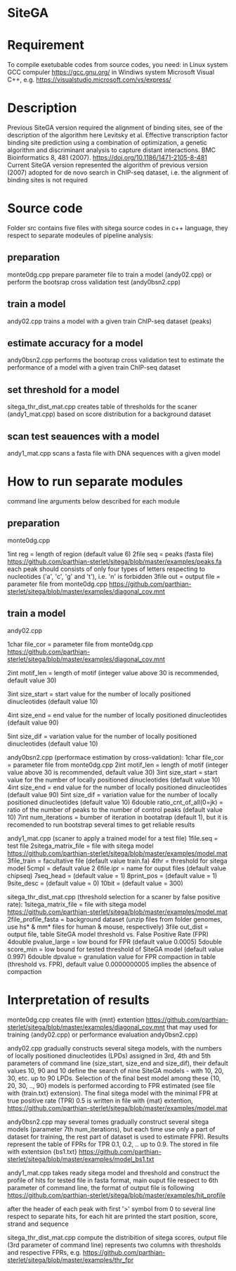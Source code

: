 # SiteGA
# Requirement
To compile exetubable codes from source codes, you need:
in Linux system GCC compuler https://gcc.gnu.org/
in Windiws system Microsoft Visual C++, e.g. https://visualstudio.microsoft.com/vs/express/

# Description
Previous SiteGA version required the alignment of binding sites, see of the description of the algorithm here
Levitsky et al. Effective transcription factor binding site prediction using a combination of optimization, a genetic algorithm and discriminant analysis to capture distant interactions. BMC Bioinformatics 8, 481 (2007). https://doi.org/10.1186/1471-2105-8-481
Current SiteGA version represented the algorithm of previous version (2007) adopted for de novo search in ChIP-seq dataset, i.e. the alignment of binding sites is not required

# Source code
Folder src contains five files with sitega source codes in c++ language, they respect to separate modeules of pipeline analysis:
## preparation
monte0dg.cpp prepare parameter file to train a model (andy02.cpp) or perform the bootsrap cross validation test (andy0bsn2.cpp)
## train a model
andy02.cpp  trains a model with a given train ChIP-seq dataset (peaks)
## estimate accuracy for a model
andy0bsn2.cpp performs the bootsrap cross validation test to estimate the performance of a model with a given train ChIP-seq dataset
## set threshold for a model
sitega_thr_dist_mat.cpp creates table of thresholds for the scaner (andy1_mat.cpp) based on score distribution for a background dataset
## scan test seauences with a model
andy1_mat.cpp scans a fasta file with DNA sequences with a given model

# How to run separate modules
command line arguments below described for each module

## preparation
monte0dg.cpp 

1int reg = length of region (default value 6)
2file seq = peaks (fasta file) https://github.com/parthian-sterlet/sitega/blob/master/examples/peaks.fa each peak should consists of only four types of letters respecting to nucleotides ('a', 'c', 'g' and 't'), i.e. 'n' is forbidden
3file out = output file = parameter file from monte0dg.cpp https://github.com/parthian-sterlet/sitega/blob/master/examples/diagonal_cov.mnt

## train a model

andy02.cpp

1char file_cor = parameter file from monte0dg.cpp https://github.com/parthian-sterlet/sitega/blob/master/examples/diagonal_cov.mnt

2int motif_len = length of motif (integer value above 30 is recommended, default value 30)

3int size_start = start value for the number of locally positioned dinucleotides (default value 10)

4int size_end = end value for the number of locally positioned dinucleotides (default value 90)

5int size_dif = variation value for the number of locally positioned dinucleotides (default value 10)

andy0bsn2.cpp (performace estimation by cross-validation):
1char file_cor = parameter file from monte0dg.cpp
2int motif_len = length of motif (integer value above 30 is recommended, default value 30)
3int size_start = start value for the number of locally positioned dinucleotides (default value 10)
4int size_end = end value for the number of locally positioned dinucleotides (default value 90)
5int size_dif = variation value for the number of locally positioned dinucleotides (default value 10)
6double ratio_cnt_of_all(0=jk)  = ratio of the number of peaks to the number of control peaks (default value 10)
7int num_iterations = bumber of iteration in bootatrap (default 1), but it is recomended to run bootstrap several times to get reliable results

andy1_mat.cpp (scaner to apply a trained model for a test file)
1file.seq = test file
2sitega_matrix_file = file with sitega model https://github.com/parthian-sterlet/sitega/blob/master/examples/model.mat
3file_train = facultative file (default value train.fa)
4thr = threshold for  sitega model
5cmpl = default value 2 
6file.ipr = name for ouput files (default value chipseq)
7seq_head = (default value = 1)
8print_pos = (default value = 1)
9site_desc = (default value = 0)
10bit = (default value = 300)

sitega_thr_dist_mat.cpp (threshold selection for a scaner by false positive rate):
1sitega_matrix_file = file with sitega model https://github.com/parthian-sterlet/sitega/blob/master/examples/model.mat
2file_profile_fasta = background dataset (unzip files from folder genomes, use hs* & mm* files for human & mouse, respectively)
3file out_dist = output file, table SiteGA model threshold vs. False Positive Rate (FPR)
4double pvalue_large = low bound for FPR (default value 0.0005)
5double score_min = low bound for tested threshold of SiteGA model (default value 0.997)
6double dpvalue = granulation value for FPR compaction in table (threshold vs. FPR), default value 0.0000000005 implies the absence of compaction

# Interpretation of results

monte0dg.cpp creates file with {mnt} extention https://github.com/parthian-sterlet/sitega/blob/master/examples/diagonal_cov.mnt that may used for training (andy02.cpp) or performance evaluation andy0bsn2.cpp)

andy02.cpp gradually constructs several sitega models, with the numbers of locally positioned dinucleotides (LPDs) assigned in 3rd, 4th and 5th parameters of command line (size_start, size_end and size_dif), their default values 10, 90 and 10 define the search of nine SiteGA models - with 10, 20, 30, etc. up to 90 LPDs. Selection of the final best model among these {10, 20, 30, .., 90} models is performed according to FPR estimated (see file with {train.txt} extension). The final sitega model with the minimal FPR at true positive rate (TPR) 0.5 is written in file with {mat} extention, https://github.com/parthian-sterlet/sitega/blob/master/examples/model.mat

andy0bsn2.cpp may several tomes gradually construct several sitega models (parameter 7th num_iterations), but each time use only a part of dataset for training, the rest part of dataset is used to estimate FPR). Results represent the table of FPRs for TPR 0.1, 0.2, .. up to 0.9. The stored in file with extentsion {bs1.txt} https://github.com/parthian-sterlet/sitega/blob/master/examples/model_bs1.txt

andy1_mat.cpp takes ready sitega model and threshold and construct the profile of hits for tested file in fasta format, main ouput file  respect to 6th parameter of command line, the format of output file is following
https://github.com/parthian-sterlet/sitega/blob/master/examples/hit_profile

after the header of each peak with first '>' symbol from 0 to several line respect to separate hits, for each hit are printed the start position, score, strand and sequence

sitega_thr_dist_mat.cpp compute the distribition of sitega scores, output file (3rd parameter of command line) represents two columns with thresholds and respective FPRs, e.g.
https://github.com/parthian-sterlet/sitega/blob/master/examples/thr_fpr
